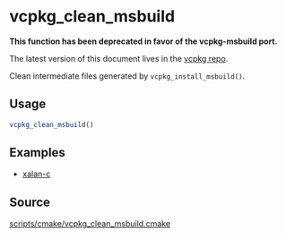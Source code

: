 # vcpkg_clean_msbuild

**This function has been deprecated in favor of the vcpkg-msbuild port.**

The latest version of this document lives in the [vcpkg repo](https://github.com/Microsoft/vcpkg/blob/master/docs/maintainers/vcpkg_clean_msbuild.md).

Clean intermediate files generated by `vcpkg_install_msbuild()`.

## Usage
```cmake
vcpkg_clean_msbuild()
```

## Examples

* [xalan-c](https://github.com/Microsoft/vcpkg/blob/master/ports/xalan-c/portfile.cmake)

## Source
[scripts/cmake/vcpkg\_clean\_msbuild.cmake](https://github.com/Microsoft/vcpkg/blob/master/scripts/cmake/vcpkg_clean_msbuild.cmake)
